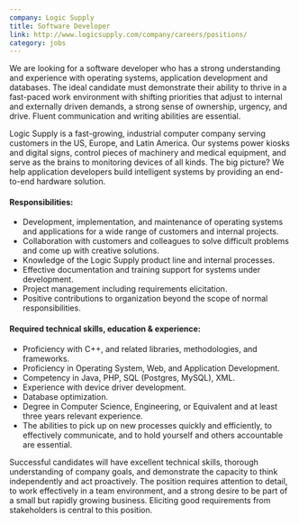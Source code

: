 ```yaml
---
company: Logic Supply
title: Software Developer
link: http://www.logicsupply.com/company/careers/positions/
category: jobs
---
```


We are looking for a software developer who has a strong understanding and experience with operating systems, application development and databases. The ideal candidate must demonstrate their ability to thrive in a fast-paced work environment with shifting priorities that adjust to internal and externally driven demands, a strong sense of ownership, urgency, and drive. Fluent communication and writing abilities are essential.

Logic Supply is a fast-growing, industrial computer company serving customers in the US, Europe, and Latin America. Our systems power kiosks and digital signs, control pieces of machinery and medical equipment, and serve as the brains to monitoring devices of all kinds. The big picture? We help application developers build intelligent systems by providing an end-to-end hardware solution. 

#### Responsibilities:

* Development, implementation, and maintenance of operating systems and applications for a wide range of customers and internal projects.
* Collaboration with customers and colleagues to solve difficult problems and come up with creative solutions.
* Knowledge of the Logic Supply product line and internal processes.
* Effective documentation and training support for systems under development.
* Project management including requirements elicitation.
* Positive contributions to organization beyond the scope of normal responsibilities.

#### Required technical skills, education & experience:

* Proficiency with C++, and related libraries, methodologies, and frameworks.
* Proficiency in Operating System, Web, and Application Development.
* Competency in Java, PHP, SQL (Postgres, MySQL), XML.
* Experience with device driver development.
* Database optimization.
* Degree in Computer Science, Engineering, or Equivalent and at least three years relevant experience.
* The abilities to pick up on new processes quickly and efficiently, to effectively communicate, and to hold yourself and others accountable are essential.

Successful candidates will have excellent technical skills, thorough understanding of company goals, and demonstrate the capacity to think independently and act proactively. The position requires attention to detail, to work effectively in a team environment, and a strong desire to be part of a small but rapidly growing business. Eliciting good requirements from stakeholders is central to this position.
